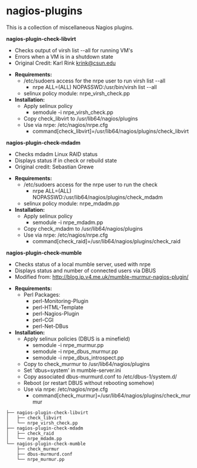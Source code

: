 nagios-plugins
===================

This is a collection of miscellaneous Nagios plugins.

**nagios-plugin-check-libvirt**
   - Checks output of virsh list --all for running VM's
   - Errors when a VM is in a shutdown state
   - Original Credit: Karl Rink <krink@csun.edu>
   * __Requirements:__
      - /etc/sudoers access for the nrpe user to run virsh list --all
         - nrpe ALL=(ALL) NOPASSWD:/usr/bin/virsh list --all
      - selinux policy module: nrpe_virsh_check.pp
   * __Installation:__
      - Apply selinux policy
         * semodule -i nrpe_virsh_check.pp
      - Copy check_libvirt to /usr/lib64/nagios/plugins
      - Use via nrpe: /etc/nagios/nrpe.cfg
         * command[check_libvirt]=/usr/lib64/nagios/plugins/check_libvirt
 
**nagios-plugin-check-mdadm**
   - Checks mdadm Linux RAID status
   - Displays status if in check or rebuild state
   - Original credit: Sebastian Grewe
   * __Requirements:__ 
      - /etc/sudoers access for the nrpe user to run the check
         - nrpe ALL=(ALL) NOPASSWD:/usr/lib64/nagios/plugins/check_mdadm
      - selinux policy module: nrpe_mdadm.pp
   * __Installation:__
      - Apply selinux policy
         * semodule -i nrpe_mdadm.pp
      - Copy check_mdadm to /usr/lib64/nagios/plugins
      - Use via nrpe: /etc/nagios/nrpe.cfg
         * command[check_raid]=/usr/lib64/nagios/plugins/check_raid

**nagios-plugin-check-mumble**
   - Checks status of a local mumble server, used with nrpe
   - Displays status and number of connected users via DBUS
   - Modified from: http://blog.ip.v4.me.uk/mumble-murmur-nagios-plugin/
   * __Requirements:__
      - Perl Packages:
         - perl-Monitoring-Plugin 
         - perl-HTML-Template
         - perl-Nagios-Plugin
         - perl-CGI
         - perl-Net-DBus
   * __Installation:__
      - Apply selinux policies (DBUS is a minefield)
         * semodule -i nrpe_murmur.pp
         * semodule -i nrpe_dbus_murmur.pp
         * semodule -i nrpe_dbus_introspect.pp
      - Copy to check_murmur to /usr/lib64/nagios/plugins
      - Set 'dbus=system' in mumble-server.ini
      - Copy associated dbus-murmurd.conf to /etc/dbus-1/system.d/
      - Reboot (or restart DBUS without rebooting somehow)
      - Use via nrpe: /etc/nagios/nrpe.cfg
         * command[check_murmur]=/usr/lib64/nagios/plugins/check_murmur
```
├── nagios-plugin-check-libvirt
│   ├── check_libvirt
│   └── nrpe_virsh_check.pp
├── nagios-plugin-check-mdadm
│   ├── check_raid
│   └── nrpe_mdadm.pp
└── nagios-plugin-check-mumble
    ├── check_murmur
    ├── dbus-murmurd.conf
    └── nrpe_murmur.pp
```
